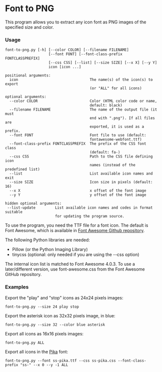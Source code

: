 Font to PNG
===================

This program allows you to extract any icon font as PNG images of the specified 
size and color.

### Usage

    font-to-png.py [-h] [--color COLOR] [--filename FILENAME]
                        [--font FONT] [--font-class-prefix FONTCLASSPREFIX]
                        [--css CSS] [--list] [--size SIZE] [--x X] [--y Y]
                        icon [icon ...]

    positional arguments:
      icon                                 The name(s) of the icon(s) to export
                                           (or "ALL" for all icons)

    optional arguments:
      --color COLOR                        Color (HTML color code or name,
                                           default: black)
      --filename FILENAME                  The name of the output file (it must
                                           end with ".png"). If all files are
                                           exported, it is used as a prefix.
      --font FONT                          Font file to use (default:
                                           fontawesome-webfont.ttf)
      --font-class-prefix FONTCLASSPREFIX  The prefix of the CSS font class
                                           (default: fa-)
      --css CSS                            Path to the CSS file defining icon
                                           names (instead of the predefined list)
      --list                               List available icon names and exit
      --size SIZE                          Icon size in pixels (default: 16)
      --x X                                x offset of the font image
      --y Y                                y offset of the font image

    hidden optional arguments:
     --list-update         List available icon names and codes in format suitable
                           for updating the program source.

To use the program, you need the TTF file for a font icon. The default is Font
Awesome, which is available in
[Font Awesome Github repository](https://github.com/FortAwesome/Font-Awesome).

The following Python libraries are needed:
* Pillow (or the Python Imaging Library)
* tinycss (optional: only needed if you are using the --css option)

The internal icon list is matched to Font Awesome 4.0.3.  To use a later/different
version, use font-awesome.css from the Font Awesome GitHub repository.

### Examples

Export the "play" and "stop" icons as 24x24 pixels images:

    font-to-png.py --size 24 play stop

Export the asterisk icon as 32x32 pixels image, in blue:

    font-to-png.py --size 32 --color blue asterisk

Export all icons as 16x16 pixels images:

    font-to-png.py ALL

Export all icons in the [Pika](https://symbolset.com/icons/pika) font:

    font-to-png.py --font ss-pika.ttf --css ss-pika.css --font-class-prefix "ss-" --x 0 --y -1 ALL
